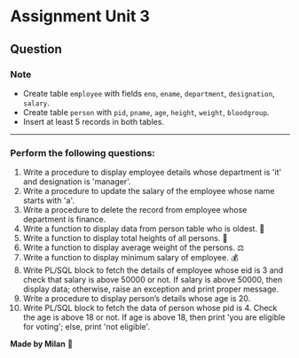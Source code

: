 # Assignment Unit 3

## Question

### Note
- Create table `employee` with fields `eno`, `ename`, `department`, `designation`, `salary`.
- Create table `person` with `pid`, `pname`, `age`, `height`, `weight`, `bloodgroup`.
- Insert at least 5 records in both tables.

---

### Perform the following questions:

1. Write a procedure to display employee details whose department is 'it' and designation is 'manager'.
2. Write a procedure to update the salary of the employee whose name starts with 'a'.
3. Write a procedure to delete the record from employee whose department is finance.
4. Write a function to display data from person table who is oldest. 🧓
5. Write a function to display total heights of all persons. 📏
6. Write a function to display average weight of the persons. ⚖️
7. Write a function to display minimum salary of employee. 💰
8. Write PL/SQL block to fetch the details of employee whose eid is 3 and check that salary is above 50000 or not. If salary is above 50000, then display data; otherwise, raise an exception and print proper message.
9. Write a procedure to display person’s details whose age is 20.
10. Write PL/SQL block to fetch the data of person whose pid is 4. Check the age is above 18 or not. If age is above 18, then print 'you are eligible for voting'; else, print 'not eligible'.

**Made by Milan** 🚀
